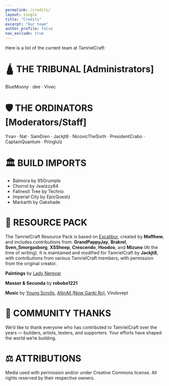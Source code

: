```yaml
---
permalink: /credits/
layout: single
title: "Credits"
excerpt: "Our team"
author_profile: false
nav_exclude: true
---
```


Here is a list of the current team at TamrielCraft:

# 🛕 THE TRIBUNAL [Administrators]
BlueMoony · dee · Vivec



# 🛡️ THE ORDINATORS [Moderators/Staff]
Yvan · Nat · SamDren · Jackjt8 · NicovicTheSixth · PresidentCrabo · CaptainQuantum · Pringlulz



# 🏛️ BUILD IMPORTS
- Balmora by 95Grumple
- Chorrol by Jswizzy84
- Falinesti Tree by Techno
- Imperial City by EpicQuestz
- Markarth by Oakshade



# 🎨 RESOURCE PACK
The TamrielCraft Resource Pack is based on [Excalibur](https://modrinth.com/resourcepack/excal), created by **Maffhew**, and includes contributions from: **GrandPappyJay**, **Brakrel**, **Sven_Smorgasborg**, **XSSheep**, **Crescendo**, **Hoodoo**, and **Mizuno** (At the time of writing).
It is maintained and modified for TamrielCraft by **Jackjt8**, with contributions from various TamrielCraft members, with permission from the original creator.

**Paintings** by [Lady Nerevar](https://ladynerevar.com/)

**Masser & Secunda** by **robobo1221**

**Music** by [Young Scrolls](https://www.youtube.com/youngscrolls), [AllinAll (Now Ganki Ro)](https://www.youtube.com/channel/UCDmZ0jUxY4vB6LHFk7d-ovg), Vindsvept



# 🙏 COMMUNITY THANKS
We’d like to thank everyone who has contributed to TamrielCraft over the years — builders, artists, testers, and supporters. Your efforts have shaped the world we’re building.



# ⚖️ ATTRIBUTIONS
Media used with permission and/or under Creative Commons license. All rights reserved by their respective owners.
